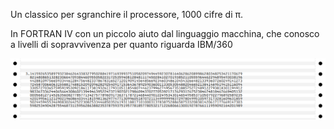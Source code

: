 Un classico per sgranchire il processore, 1000 cifre di π.

In FORTRAN IV con un piccolo aiuto dal linguaggio macchina, che conosco a livelli di sopravvivenza per quanto riguarda IBM/360

![Output](https://github.com/MarcoVerpelli/Sorgenti-Mainframe/blob/master/PI/OUTPUT.png)
